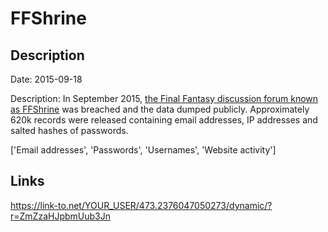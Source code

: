 # FFShrine

## Description

Date: 2015-09-18

Description:
In September 2015, <a href="http://ffshrine.org" target="_blank" rel="noopener">the Final Fantasy discussion forum known as FFShrine</a> was breached and the data dumped publicly. Approximately 620k records were released containing email addresses, IP addresses and salted hashes of passwords.


['Email addresses', 'Passwords', 'Usernames', 'Website activity']

## Links

https://link-to.net/YOUR_USER/473.2376047050273/dynamic/?r=ZmZzaHJpbmUub3Jn